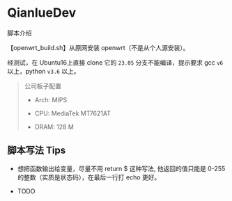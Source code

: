 # QianlueDev

脚本介绍

【openwrt_build.sh】从原网安装 openwrt（不是从个人源安装）。

经测试，在 Ubuntu16上直接 clone 它的 `23.05` 分支不能编译，提示要求 gcc `v6` 以上，python `v3.6` 以上。

> 公司板子配置
>
> - Arch: MIPS
>
> - CPU: MediaTek MT7621AT
> - DRAM: 128 M

## 脚本写法 Tips

- 想把函数输出给变量，尽量不用 return $ 这种写法, 他返回的值只能是 0-255 的整数（实质是状态码），在最后一行打 echo 更好。

- TODO
